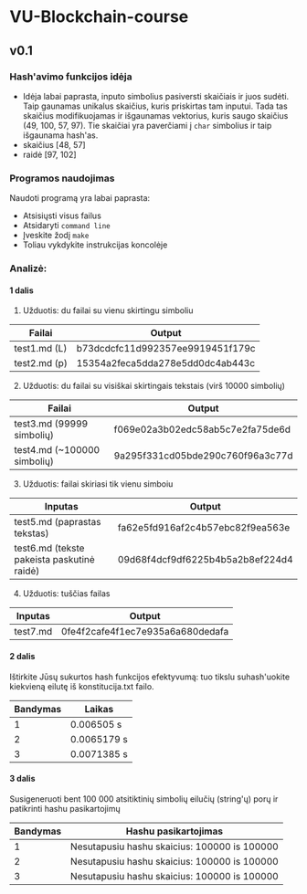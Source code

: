 # VU-Blockchain-course

## v0.1

### Hash'avimo funkcijos idėja
  * Idėja labai paprasta, inputo simbolius pasiversti skaičiais ir juos sudėti. Taip gaunamas unikalus skaičius, kuris priskirtas tam
  inputui. Tada tas skaičius modifikuojamas ir išgaunamas vektorius, kuris saugo skaičius (49, 100, 57, 97). Tie skaičiai
  yra paverčiami į `char` simbolius ir taip išgaunama hash'as.
  * skaičius [48, 57]
  * raidė [97, 102]

### Programos naudojimas
Naudoti programą yra labai paprasta:
  * Atsisiųsti visus failus
  * Atsidaryti `command line`
  * Įveskite žodį `make`
  * Toliau vykdykite instrukcijas koncolėje
  
### Analizė:
#### 1 dalis

1. Užduotis: du failai su vienu skirtingu simboliu

| Failai  | Output |
| ------------- | ------------- |
| test1.md (L)  | b73dcdcfc11d992357ee9919451f179c  |
| test2.md (p) | 15354a2feca5dda278e5dd0dc4ab443c  |

2. Užduotis: du failai su visiškai skirtingais tekstais (virš 10000 simbolių)

| Failai  | Output |
| ------------- | ------------- |
| test3.md (99999 simbolių) | f069e02a3b02edc58ab5c7e2fa75de6d  |
| test4.md (~100000 simbolių)  | 9a295f331cd05bde290c760f96a3c77d  |

3. Užduotis: failai skiriasi tik vienu simboiu

| Inputas  | Output |
| ------------- | ------------- |
| test5.md (paprastas tekstas) | fa62e5fd916af2c4b57ebc82f9ea563e |
| test6.md (tekste pakeista paskutinė raidė)  | 09d68f4dcf9df6225b4b5a2b8ef224d4  |

4. Užduotis: tuščias failas

| Inputas  | Output |
| ------------- | ------------- |
| test7.md  | 0fe4f2cafe4f1ec7e935a6a680dedafa  |

#### 2 dalis

Ištirkite Jūsų sukurtos hash funkcijos efektyvumą: tuo tikslu suhash'uokite kiekvieną eilutę iš konstitucija.txt failo.

| Bandymas  | Laikas |
| ------------- | ------------- |
| 1  | 0.006505 s |
| 2  | 0.0065179 s  |
| 3  | 0.0071385 s |

#### 3 dalis

Susigeneruoti bent 100 000 atsitiktinių simbolių eilučių (string'ų) porų ir patikrinti hashu pasikartojimų

| Bandymas  | Hashu pasikartojimas |
| ------------- | ------------- |
| 1  | Nesutapusiu hashu skaicius: 100000 is 100000 |
| 2  | Nesutapusiu hashu skaicius: 100000 is 100000  |
| 3  | Nesutapusiu hashu skaicius: 100000 is 100000 |